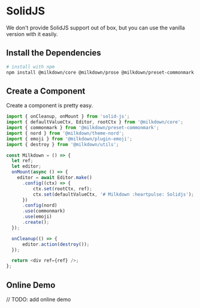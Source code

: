 # SolidJS

We don't provide SolidJS support out of box, but you can use the vanilla version with it easily.

## Install the Dependencies

```bash
# install with npm
npm install @milkdown/core @milkdown/prose @milkdown/preset-commonmark @milkdown/theme-nord @milkdown/utils
```

## Create a Component

Create a component is pretty easy.

```typescript
import { onCleanup, onMount } from 'solid-js';
import { defaultValueCtx, Editor, rootCtx } from '@milkdown/core';
import { commonmark } from '@milkdown/preset-commonmark';
import { nord } from '@milkdown/theme-nord';
import { emoji } from '@milkdown/plugin-emoji';
import { destroy } from '@milkdown/utils';

const Milkdown = () => {
  let ref;
  let editor;
  onMount(async () => {
    editor = await Editor.make()
      .config((ctx) => {
          ctx.set(rootCtx, ref);
          ctx.set(defaultValueCtx, '# Milkdown :heartpulse: Solidjs');
      })
      .config(nord)
      .use(commonmark)
      .use(emoji)
      .create();
  });

  onCleanup(() => {
      editor.action(destroy());
  });

  return <div ref={ref} />;
};
```

## Online Demo

// TODO: add online demo

